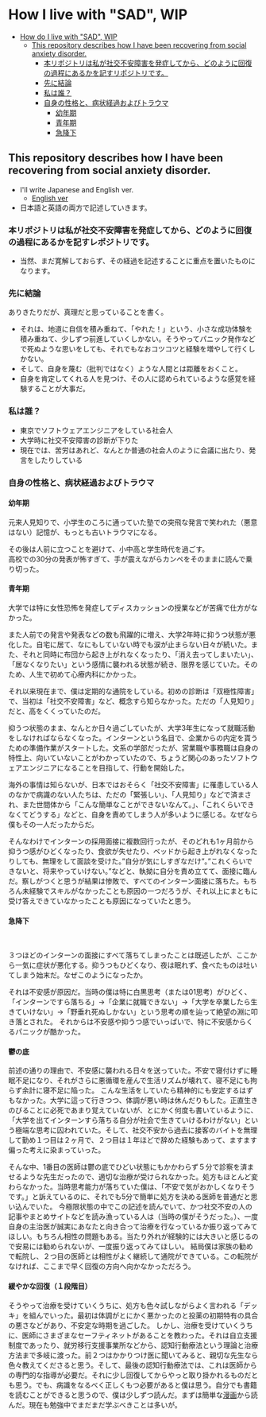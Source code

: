 # How I live with "SAD", WIP

- [How do I live with "SAD", WIP](#how-do-i-live-with-sad-wip)
  - [This repository describes how I have been recovering from social anxiety disorder.](#this-repository-describes-how-i-have-been-recovering-from-social-anxiety-disorder)
    - [本リポジトリは私が社交不安障害を発症してから、どのように回復の過程にあるかを記すリポジトリです。](#本リポジトリは私が社交不安障害を発症してからどのように回復の過程にあるかを記すレポジトリです)
    - [先に結論](#先に結論)
    - [私は誰？](#私は誰)
    - [自身の性格と、病状経過およびトラウマ](#自身の性格と病状経過およびトラウマ)
      - [幼年期](#幼年期)
      - [青年期](#青年期)
      - [急降下](#急降下)
## This repository describes how I have been recovering from social anxiety disorder.

- I'll write Japanese and English ver.
  - [English ver](english/english.md)
- 日本語と英語の両方で記述していきます。



### 本リポジトリは私が社交不安障害を発症してから、どのように回復の過程にあるかを記すレポジトリです。

- 当然、まだ寛解しておらず、その経過を記述することに重点を置いたものになります。

### 先に結論

ありきたりだが、真理だと思っていることを書く。<br>
- それは、地道に自信を積み重ねて、「やれた！」という、小さな成功体験を積み重ねて、少しずつ前進していくしかない。そうやってパニック発作などで死ぬような思いをしても、それでもなおコツコツと経験を増やして行くしかない。
- そして、自身を蔑む（批判ではなく）ような人間とは距離をおくこと。
- 自身を肯定してくれる人を見つけ、その人に認められているような感覚を経験することが大事だ。


### 私は誰？

- 東京でソフトウェアエンジニアをしている社会人
- 大学時に社交不安障害の診断が下りた
- 現在では、苦労はあれど、なんとか普通の社会人のように会議に出たり、発言をしたりしている

### 自身の性格と、病状経過およびトラウマ

#### 幼年期

元来人見知りで、小学生のころに通っていた塾での突飛な発言で笑われた（悪意はない）記憶が、もっとも古いトラウマになる。
<br>

その後は人前に立つことを避けて、小中高と学生時代を過ごす。<br>
高校での30分の発表が怖すぎて、手が震えながらカンペをそのままに読んで乗り切った。<br>

#### 青年期

大学では特に女性恐怖を発症してディスカッションの授業などが苦痛で仕方がなかった。<br>

また人前での発言や発表などの数も飛躍的に増え、大学2年時に抑うつ状態が悪化した。自宅に居て、なにもしていない時でも涙が止まらない日々が続いた。また、それと同時に布団から起き上がれなくなったり、「消え去ってしまいたい」、「居なくなりたい」という感情に襲われる状態が続き、限界を感じていた。そのため、人生で初めて心療内科にかかった。<br>

それ以来現在まで、僕は定期的な通院をしている。初めの診断は「双極性障害」で、当初は「社交不安障害」など、概念すら知らなかった。ただの「人見知り」だと、高をくくっていたのだ。<br>

抑うつ状態のまま、なんとか日々過ごしていたが、大学3年生になって就職活動をしなければならなくなった。インターンという名目で、企業からの内定を貰うための準備作業がスタートした。文系の学部だったが、営業職や事務職は自身の特性上、向いていないことがわかっていたので、ちょうど関心のあったソフトウェアエンジニアになることを目指して、行動を開始した。<br>

海外の事情は知らないが、日本ではおそらく「社交不安障害」に罹患している人のなかで病識のない人たちは、ただの「緊張しい」、「人見知り」などで済まされ、また世間体から「こんな簡単なことができないなんて。」、「これくらいできなくてどうする」などと、自身を責めてしまう人が多いように感じる。なぜなら僕もその一人だったからだ。<br>

そんなわけでインターンの採用面接に複数回行ったが、そのどれも1ヶ月前から抑うつ感がひどくなったり、食欲が失せたり、ベッドから起き上がれなくなったりしても、無理をして面談を受けた。”自分が気にしすぎなだけ”。”これくらいできないと、将来やっていけない。”などと、執拗に自分を責め立てて、面接に臨んだ。察しがつくと思うが結果は惨敗で、すべてのインターン面接に落ちた。もちろん未経験でスキルがなかったことも原因の一つだろうが、それ以上にまともに受け答えできていなかったことも原因になっていたと思う。<br>

#### 急降下
<br>

３つほどのインターンの面接にすべて落ちてしまったことは既述したが、ここから一気に症状が悪化する。抑うつもひどくなり、夜は眠れず、食べたものは吐いてしまう始末だ。なぜこのようになったか。<br>

それは不安感が原因だ。当時の僕は特に白黒思考（または01思考）がひどく、「インターンですら落ちる」→「企業に就職できない」→「大学を卒業したら生きていけない」→「野垂れ死ぬしかない」という思考の順を辿って絶望の淵に叩き落とされた。
  それからは不安感や抑うつ感でいっぱいで、特に不安感からくるパニックが酷かった。



 #### 鬱の底
  前述の通りの理由で、不安感に襲われる日々を送っていた。不安で寝付けずに睡眠不足になり、それがさらに悪循環を産んで生活リズムが壊れて、寝不足にも拘らず余計に寝不足に陥った。
  こんな生活をしていたら精神的にも安定するはずもなかった。大学に這って行きつつ、体調が悪い時は休んだりもした。正直生きのびることに必死であまり覚えていないが、とにかく何度も書いているように、「大学を出てインターンすら落ちる自分が社会で生きていけるわけがない」という極端な思考に囚われていた。そして、社交不安から過去に接客のバイトを無理して勤め１つ目は２ヶ月で、２つ目は１年ほどで辞めた経験もあって、ますます偏った考えに染まっていった。 <br/>
  
  そんな中、1番目の医師は鬱の底でひどい状態にもかかわらず５分で診察を済ませるような先生だったので、適切な治療が受けられなかった。処方もほとんど変わらなかった。当時思考能力が落ちていた僕は、「不安で気がおかしくなりそうです。」と訴えているのに、それでも5分で簡単に処方を決める医師を普通だと思い込んでいた。
  今極限状態の中でこの記述を読んでいて、かつ社交不安の人の記事やまとめサイトなどを読み漁っている人は（当時の僕がそうだった。）、一度自身の主治医が誠実にあなたと向き合って治療を行なっているか振り返ってみてほしい。もちろん相性の問題もある。当たり外れが経験的には大きいと感じるので安易には勧められないが、一度振り返ってみてほしい。
  結局僕は家族の勧めで転院し、２つ目の医師とは相性がよく継続して通院ができている。この転院がなければ、ここまで早く回復の方向へ向かなかっただろう。



 #### 緩やかな回復（１段階目）

そうやって治療を受けていくうちに、処方も色々試しながらよく言われる「デッキ」を組んでいった。最初は体調がとにかく悪かったのと投薬の初期特有の具合の悪さなどがあり、不安定な時期を過ごした。
しかし、治療を受けていくうちに、医師にさまざまなセーフティネットがあることを教わった。それは自立支援制度であったり、就労移行支援事業所などから、認知行動療法という理論と治療方法まで多岐に渡った。前２つはかかりつけ医に聞いてみると、親切な先生なら色々教えてくださると思う。そして、最後の認知行動療法では、これは医師からの専門的な指導が必要だ。それに少し回復してからやっと取り掛かれるものだとも思う。でも、病識をなるべく正しくもつ必要があると僕は思う。自分でも書籍を読むことができると思うので、僕は少しずつ読んだ。まずは簡単な[漫画](https://www.amazon.co.jp/dp/B01GCS76AU)から読んだ。現在も勉強中でまだまだ学ぶべきことは多いが。





